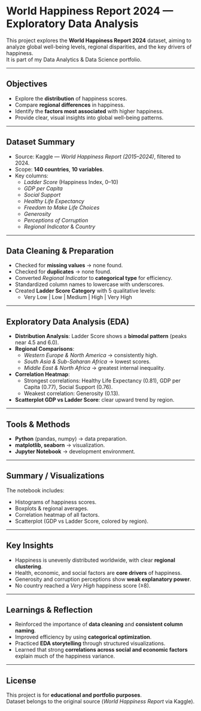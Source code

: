 # World Happiness Report 2024 — Exploratory Data Analysis  

This project explores the **World Happiness Report 2024** dataset, aiming to analyze global well-being levels, regional disparities, and the key drivers of happiness.  
It is part of my Data Analytics & Data Science portfolio.  

---

## Objectives  
- Explore the **distribution** of happiness scores.  
- Compare **regional differences** in happiness.  
- Identify the **factors most associated** with higher happiness.  
- Provide clear, visual insights into global well-being patterns.  

---

## Dataset Summary  
- Source: Kaggle — *World Happiness Report (2015–2024)*, filtered to 2024.  
- Scope: **140 countries**, **10 variables**.  
- Key columns:  
  - *Ladder Score* (Happiness Index, 0–10)  
  - *GDP per Capita*  
  - *Social Support*  
  - *Healthy Life Expectancy*  
  - *Freedom to Make Life Choices*  
  - *Generosity*  
  - *Perceptions of Corruption*  
  - *Regional Indicator* & *Country*  

---

## Data Cleaning & Preparation  
- Checked for **missing values** → none found.  
- Checked for **duplicates** → none found.  
- Converted *Regional Indicator* to **categorical type** for efficiency.  
- Standardized column names to lowercase with underscores.  
- Created **Ladder Score Category** with 5 qualitative levels:  
  - Very Low | Low | Medium | High | Very High  

---

## Exploratory Data Analysis (EDA)  
- **Distribution Analysis**: Ladder Score shows a **bimodal pattern** (peaks near 4.5 and 6.0).  
- **Regional Comparisons**:  
  - *Western Europe & North America* → consistently high.  
  - *South Asia & Sub-Saharan Africa* → lowest scores.  
  - *Middle East & North Africa* → greatest internal inequality.  
- **Correlation Heatmap**:  
  - Strongest correlations: Healthy Life Expectancy (0.81), GDP per Capita (0.77), Social Support (0.76).  
  - Weakest correlation: Generosity (0.13).  
- **Scatterplot GDP vs Ladder Score**: clear upward trend by region.  

---

## Tools & Methods  
- **Python** (pandas, numpy) → data preparation.  
- **matplotlib, seaborn** → visualization.  
- **Jupyter Notebook** → development environment.  

---

## Summary / Visualizations  
The notebook includes:  
- Histograms of happiness scores.  
- Boxplots & regional averages.  
- Correlation heatmap of all factors.  
- Scatterplot (GDP vs Ladder Score, colored by region).  

---

## Key Insights  
- Happiness is unevenly distributed worldwide, with clear **regional clustering**.  
- Health, economic, and social factors are **core drivers** of happiness.  
- Generosity and corruption perceptions show **weak explanatory power**.  
- No country reached a *Very High* happiness score (≥8).  

---

## Learnings & Reflection  
- Reinforced the importance of **data cleaning** and **consistent column naming**.  
- Improved efficiency by using **categorical optimization**.  
- Practiced **EDA storytelling** through structured visualizations.  
- Learned that strong **correlations across social and economic factors** explain much of the happiness variance.  

---

## License  
This project is for **educational and portfolio purposes**.  
Dataset belongs to the original source (*World Happiness Report* via Kaggle).  